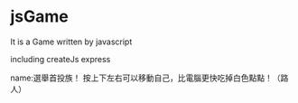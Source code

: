 # jsGame

It is a Game written by javascript

including createJs express

name:選舉首投族！
按上下左右可以移動自己，比電腦更快吃掉白色點點！（路人）
